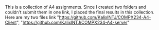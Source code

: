 This is a collection of A4 assignments. Since I created two folders and couldn't submit them in one link, I placed the final results in this collection. 
Here are my two files link "https://github.com/KalixINTJ/COMPX234-A4-Client", "https://github.com/KalixINTJ/COMPX234-A4-server"
